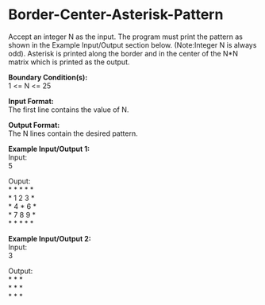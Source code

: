 # Border-Center-Asterisk-Pattern
<p>Accept an integer N as the input. The program must print the pattern as shown in the Example Input/Output section below. (Note:Integer N is always odd). Asterisk is printed along the border and in the center of the N*N matrix which is printed as the output.</p>

<p><strong>Boundary Condition(s):</strong><br>
1 &lt;= N &lt;= 25</p>

<p><strong>Input Format:</strong><br>
The first line contains the value of N.</p>

<p><strong>Output Format:</strong><br>
The N lines contain the desired pattern.</p>

<p><strong>Example Input/Output 1:</strong><br>
Input:<br>
5</p>

<p>Ouput:<br>
* * * * *<br>
* 1 2 3 *<br>
* 4 * 6 *<br>
* 7 8 9 *<br>
* * * * *</p>

<p><strong>Example Input/Output 2:</strong><br>
Input:<br>
3</p>

<p>Output:<br>
* * *<br>
* * *<br>
* * *</p>
